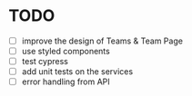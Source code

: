 # TODO

- [ ] improve the design of Teams & Team Page
- [ ] use styled components
- [ ] test cypress
- [ ] add unit tests on the services
- [ ] error handling from API
